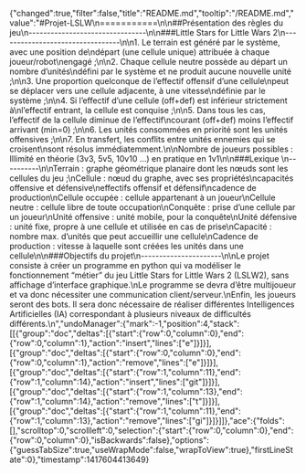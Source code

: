 {"changed":true,"filter":false,"title":"README.md","tooltip":"/README.md","value":"#Projet-LSLW\n===========\n\n##Présentation des règles du jeu\n--------------------------------\n\n###Little Stars for Little Wars 2\n---------------------------------\n\n1. Le terrain est généré par le système, avec une position de\ndépart (une cellule unique) attribuée à chaque joueur/robot\nengagé ;\n\n2. Chaque cellule neutre possède au départ un nombre d’unités\ndéfini par le système et ne produit aucune nouvelle unité ;\n\n3. Une proportion quelconque de l’effectif offensif d’une cellule\npeut se déplacer vers une cellule adjacente, à une vitesse\ndéfinie par le système ;\n\n4. Si l’effectif d’une cellule (off+def) est inférieur strictement à\nl’effectif entrant, la cellule est conquise ;\n\n5. Dans tous les cas, l’effectif de la cellule diminue de l’effectif\ncourant (off+def) moins l’effectif arrivant (min=0) ;\n\n6. Les unités consommées en priorité sont les unités offensives ;\n\n7. En transfert, les conflits entre unités ennemies qui se croisent\nsont résolus immédiatemment.\n\nNombre de joueurs possibles : Illimité en théorie (3v3, 5v5, 10v10 …) en pratique en 1v1\n\n###Lexique \n----------\n\nTerrain : graphe géométrique planaire dont les nœuds sont les cellules du jeu ;\nCellule : nœud du graphe, avec ses propriétés\ncapacités offensive et défensive\neffectifs offensif et défensif\ncadence de production\nCellule occupée : cellule appartenant à un joueur\nCellule neutre : cellule libre de toute occupation\nConquête : prise d’une cellule par un joueur\nUnité offensive : unité mobile, pour la conquête\nUnité défensive : unité fixe, propre à une cellule et utilisée en cas de prise\nCapacité : nombre max. d’unités que peut accueillir une cellule\nCadence de production : vitesse à laquelle sont créées les unités dans une cellule\n\n###Objectifs du projet\n----------------------\n\nLe projet consiste à créer un programme en python qui va modéliser le fonctionnement “métier” du jeu Little Stars for Little Wars 2 (LSLW2), sans affichage d’interface graphique.\nLe programme se devra d’être multijoueur et va donc nécessiter une communication client/serveur.\nEnfin, les joueurs seront des bots. Il sera donc nécessaire de réaliser différentes Intelligences Artificielles (IA) correspondant à plusieurs niveaux de difficultés différents.\n","undoManager":{"mark":-1,"position":4,"stack":[[{"group":"doc","deltas":[{"start":{"row":0,"column":0},"end":{"row":0,"column":1},"action":"insert","lines":["e"]}]}],[{"group":"doc","deltas":[{"start":{"row":0,"column":0},"end":{"row":0,"column":1},"action":"remove","lines":["e"]}]}],[{"group":"doc","deltas":[{"start":{"row":1,"column":11},"end":{"row":1,"column":14},"action":"insert","lines":["git"]}]}],[{"group":"doc","deltas":[{"start":{"row":1,"column":13},"end":{"row":1,"column":14},"action":"remove","lines":["t"]}]}],[{"group":"doc","deltas":[{"start":{"row":1,"column":11},"end":{"row":1,"column":13},"action":"remove","lines":["gi"]}]}]]},"ace":{"folds":[],"scrolltop":0,"scrollleft":0,"selection":{"start":{"row":0,"column":0},"end":{"row":0,"column":0},"isBackwards":false},"options":{"guessTabSize":true,"useWrapMode":false,"wrapToView":true},"firstLineState":0},"timestamp":1417604413649}